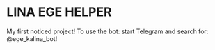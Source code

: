 # LINA EGE HELPER
My first noticed project! To use the bot: start Telegram and search for: @ege_kalina_bot!
